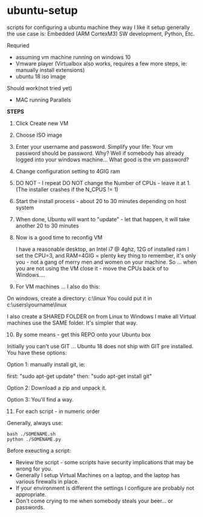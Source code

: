 # ubuntu-setup
scripts for configuring a ubuntu machine they way I like it setup
generally the use case is:  Embedded (ARM CortexM3) SW development, Python, Etc.

Requried 
* assuming vm machine running on windows 10
* Vmware player (Virtualbox also works, requires a few more steps, ie: manually install extensions)
* ubuntu 18 iso image
 
Should work(not tried yet)
* MAC running Parallels
  
**STEPS**

1) Click Create new VM

2) Choose ISO image

3) Enter your username and password.
 Simplify your life: Your vm password should be password.
 Why? Well if somebody has already logged into your windows machine... 
 What good is the vm password?

4) Change configuration setting to 4GIG ram

5) DO NOT - I repeat DO NOT change the Number of CPUs - leave it at 1.
(The installer crashes if the N_CPUS != 1)

6) Start the install process - about 20 to 30 minutes depending on host system

7) When done, Ubuntu will want to "update" - let that happen, it will take another 20 to 30 minutes

8) Now is a good time to reconfig VM

   I have a reasonable desktop, an Intel i7 @ 4ghz, 12G of installed ram
   I set the CPU=3, and RAM=4GIG = plenty 
   key thing to remember, it's only you - not a gang of merry men and women on your machine.
   So ... when you are not using the VM close it - move the CPUs back of to Windows....
  
9)  For VM machines ...  I also do this:

   On windows, create a directory:  c:\linux
   You could put it in c:\users\yourname\linux
      
   I  also create a SHARED FOLDER on from Linux to Windows
   I make all Virtual machines use the SAME folder. It's simpler that way.

10) By some means - get this REPO onto your Ubuntu box

   Initially you can't use GIT ... Ubuntu 18 does not ship with GIT pre installed.
   You have these options:
   
   Option 1: manually install git, ie: 
   
   first: "sudo apt-get update"
   then:  "sudo apt-get install git"

   Option 2: Download a zip and unpack it.

   Option 3: You'll find a way.
   
11) For each script - in numeric order

Generally, always use:   

    bash ./SOMENAME.sh
    python ./SOMENAME.py 
    
Before exeucting a script:

* Review the script - some scripts have security implications that may be wrong for you.
* Generally I setup Virtual Machines on a laptop, and the laptop has various firewalls in place.
* If your environment is different the settings I configure are probably not appropriate.
* Don't come crying to me when somebody steals your beer... or passwords.
   
     
  
